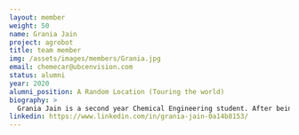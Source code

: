 ```yaml
---
layout: member
weight: 50
name: Grania Jain
project: agrobot
title: team member
img: /assets/images/members/Grania.jpg
email: chemecar@ubcenvision.com
status: alumni
year: 2020
alumni_position: A Random Location (Touring the world)
biography: >
  Grania Jain is a second year Chemical Engineering student. After being the Junior Captain for a year, she is now the Captain of one of the two Chem-e-car teams that would participate in the AiChe Regionals Competition in 2019. At the Regional’s Competition in Montana in 2018, Grania presented the poster for the Junior car which placed first.  The Junior car also placed third in the overall competition. This year, Grania aims to provide the new teams with the appropriate resources and environment to generate innovative ideas to design their car. She wishes for her team to not only succeed at the 2019 Regionals Competition but also experiment and learn during the rigorous process of building the car.
linkedin: https://www.linkedin.com/in/grania-jain-0a14b8153/
---
```

